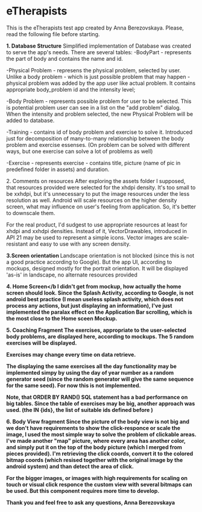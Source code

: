 # eTherapists

This is the eTherapists test app created by Anna Berezovskaya. Please, read the following file before starting.

<b>1. Database Structure</b>
Simplified implementation of Database was created to serve the app's needs. There are several tables:
-BodyPart  -  represents the part of body and contains the name and id.

-Physical Problem - represens the physical problem, selected by user. Unlike a body problem - which is just possible
problem that may happen - physical problem was added by the app user like actual problem. It contains appropriate body_problem id and 
the intensity level;

-Body Problem  - represents possible problem for user to be selected. This is potential problem user can see in a list
on the "add problem" dialog. When the intensity and problem selected, the new Physical Problem will be added to database.

-Training  - contains id of body problem and exercise to solve it. Introduced just for decomposition of many-to-many relationship
between the body problem and exercise essenses. (On problem can be solved with different ways, but one exercise can solve
a lot of problems as well)

-Exercise - represents exercise - contains title, picture (name of pic in predefined folder in assets) and duration.


<d> 2. Comments on resources </b>
After exploring the assets folder I supposed, that resources provided were selected for the xhdpi density. 
It's too small to be xxhdpi, but it's unnecessary to put the image resources under the less resolution as well.
Android will scale resources on the higher density screen, what may influence on user's feeling from application. 
So, it's better to downscale them. 

For the real product, I'd sudgest to use appropriate resources at least for  xhdpi and xxhdpi densities. 
Instead of it, VectorDrawables, introduced in API 21 may be used to represent a simple icons. Vector images are scale-resistant 
and easy to use with any screen density.

<b>3.Screen orientation </b>
Landscape orientation is not blocked (since this is not a good practice according to Google). But the app UI,
according to mockups, designed mostly for the portrait orientation. It will be displayed 'as-is' in landscape, no
alternate resources provided

<b>4. Home Screen</b
I didn't get from mockup, how actually the home screen should look. Since the Splash Activity, according to Google, is not 
android best practice (I mean useless splash activity, which does not process any actions, but just
displaying an information), I've just implemented the paralax effect on the Application Bar scrolling, which is the most
close to the Home sceen Mockup.

<b>5. Coaching Fragment </b>
The exercises, appropriate to the user-selected body problems, are displayed here, according to mockups.
The 5 random exercises will be displayed. 

Exercises may change every time on data retrieve. 

The displaying the same exercises all the day functionality
may be implemented simpy by using the day of year number as a random generator seed (since the random generator
will give the same sequence for the same seed). For now this is not implemented.

<b>Note</b>, that ORDER BY RAND() SQL statement has a bad performance on big tables.
Since the table of exercises may be big, another approach was used. (the IN {ids}, the list of suitable ids defined before )


<b>6. Body View fragment</b>
Since the picture of the body view is not big and we don't have requirements to show
the click-responce or scale the image, I used the most simple way to solve the problem of clickable areas.
I've made another "map" picture, where every area has another color, and simply put it on the top of the 
body picture (which I merged from pieces provided).
I'm retrieving the click coords, convert it to the colored bitmap coords (which resised together with the original
image by the android system)
and than detect the area of click.

For the bigger images, or images with high requirements for scaling on touch or visual click responce
the custom view with several bitmaps can be used.
But this component requires more time to develop.

Thank you and feel free to ask any questions,
Anna Berezovskaya





